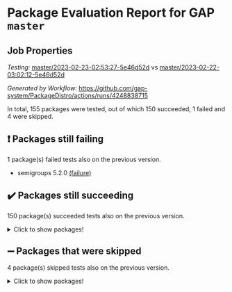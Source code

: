 # Package Evaluation Report for GAP `master`

## Job Properties

*Testing:* [master/2023-02-23-02:53:27-5e46d52d](https://github.com/gap-system/PackageDistro/blob/data/reports/master/2023-02-23-02:53:27-5e46d52d) vs [master/2023-02-22-03:02:12-5e46d52d](https://github.com/gap-system/PackageDistro/blob/data/reports/master/2023-02-22-03:02:12-5e46d52d)

*Generated by Workflow:* https://github.com/gap-system/PackageDistro/actions/runs/4248838715

In total, 155 packages were tested, out of which 150 succeeded, 1 failed and 4 were skipped.

## :exclamation: Packages still failing

1 package(s) failed tests also on the previous version.
- semigroups 5.2.0 [(failure)](https://github.com/gap-system/PackageDistro/actions/runs/4248838715/jobs/7388567778)

## :heavy_check_mark: Packages still succeeding

150 package(s) succeeded tests also on the previous version.
<details><summary>Click to show packages!</summary>

- 4ti2interface 2023.01-01 [(success)](https://github.com/gap-system/PackageDistro/actions/runs/4248838715/jobs/7388559415)
- ace 5.6.2 [(success)](https://github.com/gap-system/PackageDistro/actions/runs/4248838715/jobs/7388559485)
- aclib 1.3.2 [(success)](https://github.com/gap-system/PackageDistro/actions/runs/4248838715/jobs/7388559540)
- agt 0.3.1 [(success)](https://github.com/gap-system/PackageDistro/actions/runs/4248838715/jobs/7388559592)
- alnuth 3.2.1 [(success)](https://github.com/gap-system/PackageDistro/actions/runs/4248838715/jobs/7388559649)
- anupq 3.3.0 [(success)](https://github.com/gap-system/PackageDistro/actions/runs/4248838715/jobs/7388559710)
- atlasrep 2.1.6 [(success)](https://github.com/gap-system/PackageDistro/actions/runs/4248838715/jobs/7388559788)
- autodoc 2022.10.20 [(success)](https://github.com/gap-system/PackageDistro/actions/runs/4248838715/jobs/7388559840)
- automata 1.15 [(success)](https://github.com/gap-system/PackageDistro/actions/runs/4248838715/jobs/7388559888)
- automgrp 1.3.2 [(success)](https://github.com/gap-system/PackageDistro/actions/runs/4248838715/jobs/7388559936)
- autpgrp 1.11 [(success)](https://github.com/gap-system/PackageDistro/actions/runs/4248838715/jobs/7388559981)
- cap 2023.02-09 [(success)](https://github.com/gap-system/PackageDistro/actions/runs/4248838715/jobs/7388560041)
- caratinterface 2.3.4 [(success)](https://github.com/gap-system/PackageDistro/actions/runs/4248838715/jobs/7388560104)
- cddinterface 2022.11.01 [(success)](https://github.com/gap-system/PackageDistro/actions/runs/4248838715/jobs/7388560157)
- circle 1.6.5 [(success)](https://github.com/gap-system/PackageDistro/actions/runs/4248838715/jobs/7388560215)
- classicpres 1.22 [(success)](https://github.com/gap-system/PackageDistro/actions/runs/4248838715/jobs/7388560261)
- cohomolo 1.6.11 [(success)](https://github.com/gap-system/PackageDistro/actions/runs/4248838715/jobs/7388560346)
- congruence 1.2.4 [(success)](https://github.com/gap-system/PackageDistro/actions/runs/4248838715/jobs/7388560408)
- corelg 1.56 [(success)](https://github.com/gap-system/PackageDistro/actions/runs/4248838715/jobs/7388560467)
- crime 1.6 [(success)](https://github.com/gap-system/PackageDistro/actions/runs/4248838715/jobs/7388560524)
- crisp 1.4.6 [(success)](https://github.com/gap-system/PackageDistro/actions/runs/4248838715/jobs/7388560597)
- crypting 0.10.4 [(success)](https://github.com/gap-system/PackageDistro/actions/runs/4248838715/jobs/7388560659)
- cryst 4.1.25 [(success)](https://github.com/gap-system/PackageDistro/actions/runs/4248838715/jobs/7388560740)
- crystcat 1.1.10 [(success)](https://github.com/gap-system/PackageDistro/actions/runs/4248838715/jobs/7388560824)
- ctbllib 1.3.4 [(success)](https://github.com/gap-system/PackageDistro/actions/runs/4248838715/jobs/7388560887)
- cubefree 1.19 [(success)](https://github.com/gap-system/PackageDistro/actions/runs/4248838715/jobs/7388560951)
- curlinterface 2.3.1 [(success)](https://github.com/gap-system/PackageDistro/actions/runs/4248838715/jobs/7388561028)
- cvec 2.7.6 [(success)](https://github.com/gap-system/PackageDistro/actions/runs/4248838715/jobs/7388561079)
- datastructures 0.3.0 [(success)](https://github.com/gap-system/PackageDistro/actions/runs/4248838715/jobs/7388561164)
- deepthought 1.0.6 [(success)](https://github.com/gap-system/PackageDistro/actions/runs/4248838715/jobs/7388561364)
- design 1.8 [(success)](https://github.com/gap-system/PackageDistro/actions/runs/4248838715/jobs/7388561418)
- difsets 2.3.1 [(success)](https://github.com/gap-system/PackageDistro/actions/runs/4248838715/jobs/7388561506)
- digraphs 1.6.1 [(success)](https://github.com/gap-system/PackageDistro/actions/runs/4248838715/jobs/7388561560)
- edim 1.3.6 [(success)](https://github.com/gap-system/PackageDistro/actions/runs/4248838715/jobs/7388561632)
- example 4.3.3 [(success)](https://github.com/gap-system/PackageDistro/actions/runs/4248838715/jobs/7388561700)
- examplesforhomalg 2022.11-01 [(success)](https://github.com/gap-system/PackageDistro/actions/runs/4248838715/jobs/7388561787)
- factint 1.6.3 [(success)](https://github.com/gap-system/PackageDistro/actions/runs/4248838715/jobs/7388561942)
- ferret 1.0.9 [(success)](https://github.com/gap-system/PackageDistro/actions/runs/4248838715/jobs/7388562075)
- fga 1.4.0 [(success)](https://github.com/gap-system/PackageDistro/actions/runs/4248838715/jobs/7388562142)
- fining 1.5.5 [(success)](https://github.com/gap-system/PackageDistro/actions/runs/4248838715/jobs/7388562236)
- float 1.0.3 [(success)](https://github.com/gap-system/PackageDistro/actions/runs/4248838715/jobs/7388562323)
- format 1.4.3 [(success)](https://github.com/gap-system/PackageDistro/actions/runs/4248838715/jobs/7388562396)
- forms 1.2.9 [(success)](https://github.com/gap-system/PackageDistro/actions/runs/4248838715/jobs/7388562477)
- fplsa 1.2.6 [(success)](https://github.com/gap-system/PackageDistro/actions/runs/4248838715/jobs/7388562552)
- fr 2.4.12 [(success)](https://github.com/gap-system/PackageDistro/actions/runs/4248838715/jobs/7388562609)
- francy 1.2.5 [(success)](https://github.com/gap-system/PackageDistro/actions/runs/4248838715/jobs/7388562671)
- fwtree 1.3 [(success)](https://github.com/gap-system/PackageDistro/actions/runs/4248838715/jobs/7388562751)
- gapdoc 1.6.6 [(success)](https://github.com/gap-system/PackageDistro/actions/runs/4248838715/jobs/7388562848)
- gauss 2023.01-01 [(success)](https://github.com/gap-system/PackageDistro/actions/runs/4248838715/jobs/7388562919)
- gaussforhomalg 2022.08-03 [(success)](https://github.com/gap-system/PackageDistro/actions/runs/4248838715/jobs/7388562979)
- gbnp 1.0.5 [(success)](https://github.com/gap-system/PackageDistro/actions/runs/4248838715/jobs/7388563046)
- generalizedmorphismsforcap 2023.01-01 [(success)](https://github.com/gap-system/PackageDistro/actions/runs/4248838715/jobs/7388563101)
- genss 1.6.8 [(success)](https://github.com/gap-system/PackageDistro/actions/runs/4248838715/jobs/7388563173)
- gradedmodules 2022.09-02 [(success)](https://github.com/gap-system/PackageDistro/actions/runs/4248838715/jobs/7388563243)
- gradedringforhomalg 2022.11-01 [(success)](https://github.com/gap-system/PackageDistro/actions/runs/4248838715/jobs/7388563314)
- grape 4.9.0 [(success)](https://github.com/gap-system/PackageDistro/actions/runs/4248838715/jobs/7388563397)
- groupoids 1.73 [(success)](https://github.com/gap-system/PackageDistro/actions/runs/4248838715/jobs/7388563478)
- grpconst 2.6.4 [(success)](https://github.com/gap-system/PackageDistro/actions/runs/4248838715/jobs/7388563577)
- guarana 0.96.3 [(success)](https://github.com/gap-system/PackageDistro/actions/runs/4248838715/jobs/7388563649)
- guava 3.18 [(success)](https://github.com/gap-system/PackageDistro/actions/runs/4248838715/jobs/7388563738)
- hap 1.52 [(success)](https://github.com/gap-system/PackageDistro/actions/runs/4248838715/jobs/7388563802)
- hapcryst 0.1.15 [(success)](https://github.com/gap-system/PackageDistro/actions/runs/4248838715/jobs/7388563885)
- hecke 1.5.3 [(success)](https://github.com/gap-system/PackageDistro/actions/runs/4248838715/jobs/7388563981)
- help 3.5 [(success)](https://github.com/gap-system/PackageDistro/actions/runs/4248838715/jobs/7388564049)
- homalg 2022.12-02 [(success)](https://github.com/gap-system/PackageDistro/actions/runs/4248838715/jobs/7388564139)
- homalgtocas 2022.11-02 [(success)](https://github.com/gap-system/PackageDistro/actions/runs/4248838715/jobs/7388564230)
- idrel 2.45 [(success)](https://github.com/gap-system/PackageDistro/actions/runs/4248838715/jobs/7388564306)
- images 1.3.1 [(success)](https://github.com/gap-system/PackageDistro/actions/runs/4248838715/jobs/7388564381)
- intpic 0.3.0 [(success)](https://github.com/gap-system/PackageDistro/actions/runs/4248838715/jobs/7388564466)
- io 4.8.1 [(success)](https://github.com/gap-system/PackageDistro/actions/runs/4248838715/jobs/7388564525)
- io_forhomalg 2022.11-01 [(success)](https://github.com/gap-system/PackageDistro/actions/runs/4248838715/jobs/7388564604)
- irredsol 1.4.4 [(success)](https://github.com/gap-system/PackageDistro/actions/runs/4248838715/jobs/7388564687)
- json 2.1.1 [(success)](https://github.com/gap-system/PackageDistro/actions/runs/4248838715/jobs/7388564766)
- jupyterkernel 1.4.1 [(success)](https://github.com/gap-system/PackageDistro/actions/runs/4248838715/jobs/7388564828)
- jupyterviz 1.5.6 [(success)](https://github.com/gap-system/PackageDistro/actions/runs/4248838715/jobs/7388564889)
- kan 1.35 [(success)](https://github.com/gap-system/PackageDistro/actions/runs/4248838715/jobs/7388564969)
- kbmag 1.5.11 [(success)](https://github.com/gap-system/PackageDistro/actions/runs/4248838715/jobs/7388565035)
- laguna 3.9.5 [(success)](https://github.com/gap-system/PackageDistro/actions/runs/4248838715/jobs/7388565092)
- liealgdb 2.2.1 [(success)](https://github.com/gap-system/PackageDistro/actions/runs/4248838715/jobs/7388565177)
- liepring 2.8 [(success)](https://github.com/gap-system/PackageDistro/actions/runs/4248838715/jobs/7388565263)
- liering 2.4.2 [(success)](https://github.com/gap-system/PackageDistro/actions/runs/4248838715/jobs/7388565330)
- linearalgebraforcap 2023.02-03 [(success)](https://github.com/gap-system/PackageDistro/actions/runs/4248838715/jobs/7388565400)
- localizeringforhomalg 2022.11-01 [(success)](https://github.com/gap-system/PackageDistro/actions/runs/4248838715/jobs/7388565456)
- loops 3.4.3 [(success)](https://github.com/gap-system/PackageDistro/actions/runs/4248838715/jobs/7388565521)
- lpres 1.0.3 [(success)](https://github.com/gap-system/PackageDistro/actions/runs/4248838715/jobs/7388565581)
- majoranaalgebras 1.5.1 [(success)](https://github.com/gap-system/PackageDistro/actions/runs/4248838715/jobs/7388565625)
- mapclass 1.4.6 [(success)](https://github.com/gap-system/PackageDistro/actions/runs/4248838715/jobs/7388565679)
- matgrp 0.70 [(success)](https://github.com/gap-system/PackageDistro/actions/runs/4248838715/jobs/7388565744)
- matricesforhomalg 2023.01-01 [(success)](https://github.com/gap-system/PackageDistro/actions/runs/4248838715/jobs/7388565803)
- modisom 2.5.3 [(success)](https://github.com/gap-system/PackageDistro/actions/runs/4248838715/jobs/7388565865)
- modulepresentationsforcap 2023.02-01 [(success)](https://github.com/gap-system/PackageDistro/actions/runs/4248838715/jobs/7388565908)
- modules 2022.11-01 [(success)](https://github.com/gap-system/PackageDistro/actions/runs/4248838715/jobs/7388565975)
- monoidalcategories 2023.02-04 [(success)](https://github.com/gap-system/PackageDistro/actions/runs/4248838715/jobs/7388566035)
- nconvex 2022.09-01 [(success)](https://github.com/gap-system/PackageDistro/actions/runs/4248838715/jobs/7388566109)
- nilmat 1.4.2 [(success)](https://github.com/gap-system/PackageDistro/actions/runs/4248838715/jobs/7388566167)
- nock 1.5 [(success)](https://github.com/gap-system/PackageDistro/actions/runs/4248838715/jobs/7388566209)
- normalizinterface 1.3.5 [(success)](https://github.com/gap-system/PackageDistro/actions/runs/4248838715/jobs/7388566265)
- nq 2.5.9 [(success)](https://github.com/gap-system/PackageDistro/actions/runs/4248838715/jobs/7388566315)
- numericalsgps 1.3.1 [(success)](https://github.com/gap-system/PackageDistro/actions/runs/4248838715/jobs/7388566387)
- openmath 11.5.2 [(success)](https://github.com/gap-system/PackageDistro/actions/runs/4248838715/jobs/7388566433)
- orb 4.9.0 [(success)](https://github.com/gap-system/PackageDistro/actions/runs/4248838715/jobs/7388566470)
- packagemanager 1.4.0 [(success)](https://github.com/gap-system/PackageDistro/actions/runs/4248838715/jobs/7388566515)
- patternclass 2.4.3 [(success)](https://github.com/gap-system/PackageDistro/actions/runs/4248838715/jobs/7388566577)
- permut 2.0.4 [(success)](https://github.com/gap-system/PackageDistro/actions/runs/4248838715/jobs/7388566630)
- polenta 1.3.10 [(success)](https://github.com/gap-system/PackageDistro/actions/runs/4248838715/jobs/7388566676)
- polymaking 0.8.6 [(success)](https://github.com/gap-system/PackageDistro/actions/runs/4248838715/jobs/7388566735)
- primgrp 3.4.3 [(success)](https://github.com/gap-system/PackageDistro/actions/runs/4248838715/jobs/7388566796)
- profiling 2.5.2 [(success)](https://github.com/gap-system/PackageDistro/actions/runs/4248838715/jobs/7388566870)
- qpa 1.34 [(success)](https://github.com/gap-system/PackageDistro/actions/runs/4248838715/jobs/7388566942)
- quagroup 1.8.3 [(success)](https://github.com/gap-system/PackageDistro/actions/runs/4248838715/jobs/7388567019)
- radiroot 2.9 [(success)](https://github.com/gap-system/PackageDistro/actions/runs/4248838715/jobs/7388567108)
- rcwa 4.7.1 [(success)](https://github.com/gap-system/PackageDistro/actions/runs/4248838715/jobs/7388567148)
- rds 1.8 [(success)](https://github.com/gap-system/PackageDistro/actions/runs/4248838715/jobs/7388567218)
- recog 1.4.2 [(success)](https://github.com/gap-system/PackageDistro/actions/runs/4248838715/jobs/7388567281)
- repndecomp 1.3.0 [(success)](https://github.com/gap-system/PackageDistro/actions/runs/4248838715/jobs/7388567347)
- repsn 3.1.0 [(success)](https://github.com/gap-system/PackageDistro/actions/runs/4248838715/jobs/7388567413)
- resclasses 4.7.3 [(success)](https://github.com/gap-system/PackageDistro/actions/runs/4248838715/jobs/7388567491)
- ringsforhomalg 2023.02-01 [(success)](https://github.com/gap-system/PackageDistro/actions/runs/4248838715/jobs/7388567568)
- sco 2022.09-01 [(success)](https://github.com/gap-system/PackageDistro/actions/runs/4248838715/jobs/7388567635)
- scscp 2.4.0 [(success)](https://github.com/gap-system/PackageDistro/actions/runs/4248838715/jobs/7388567687)
- sglppow 2.3 [(success)](https://github.com/gap-system/PackageDistro/actions/runs/4248838715/jobs/7388567863)
- sgpviz 0.999.5 [(success)](https://github.com/gap-system/PackageDistro/actions/runs/4248838715/jobs/7388567962)
- simpcomp 2.1.14 [(success)](https://github.com/gap-system/PackageDistro/actions/runs/4248838715/jobs/7388568029)
- singular 2023.02.09 [(success)](https://github.com/gap-system/PackageDistro/actions/runs/4248838715/jobs/7388568111)
- sl2reps 1.1 [(success)](https://github.com/gap-system/PackageDistro/actions/runs/4248838715/jobs/7388568198)
- sla 1.5.3 [(success)](https://github.com/gap-system/PackageDistro/actions/runs/4248838715/jobs/7388568282)
- smallgrp 1.5.2 [(success)](https://github.com/gap-system/PackageDistro/actions/runs/4248838715/jobs/7388568370)
- smallsemi 0.6.13 [(success)](https://github.com/gap-system/PackageDistro/actions/runs/4248838715/jobs/7388568458)
- sonata 2.9.6 [(success)](https://github.com/gap-system/PackageDistro/actions/runs/4248838715/jobs/7388568533)
- sophus 1.27 [(success)](https://github.com/gap-system/PackageDistro/actions/runs/4248838715/jobs/7388568610)
- spinsym 1.5.2 [(success)](https://github.com/gap-system/PackageDistro/actions/runs/4248838715/jobs/7388568682)
- standardff 0.9.4 [(success)](https://github.com/gap-system/PackageDistro/actions/runs/4248838715/jobs/7388568769)
- symbcompcc 1.3.2 [(success)](https://github.com/gap-system/PackageDistro/actions/runs/4248838715/jobs/7388568852)
- thelma 1.3 [(success)](https://github.com/gap-system/PackageDistro/actions/runs/4248838715/jobs/7388568975)
- tomlib 1.2.9 [(success)](https://github.com/gap-system/PackageDistro/actions/runs/4248838715/jobs/7388569082)
- toolsforhomalg 2023.01-01 [(success)](https://github.com/gap-system/PackageDistro/actions/runs/4248838715/jobs/7388569164)
- toric 1.9.5 [(success)](https://github.com/gap-system/PackageDistro/actions/runs/4248838715/jobs/7388569239)
- toricvarieties 2022.07.13 [(success)](https://github.com/gap-system/PackageDistro/actions/runs/4248838715/jobs/7388569333)
- transgrp 3.6.3 [(success)](https://github.com/gap-system/PackageDistro/actions/runs/4248838715/jobs/7388569397)
- ugaly 4.0.3 [(success)](https://github.com/gap-system/PackageDistro/actions/runs/4248838715/jobs/7388569460)
- unipot 1.5 [(success)](https://github.com/gap-system/PackageDistro/actions/runs/4248838715/jobs/7388569526)
- unitlib 4.1.0 [(success)](https://github.com/gap-system/PackageDistro/actions/runs/4248838715/jobs/7388569611)
- utils 0.82 [(success)](https://github.com/gap-system/PackageDistro/actions/runs/4248838715/jobs/7388569680)
- uuid 0.7 [(success)](https://github.com/gap-system/PackageDistro/actions/runs/4248838715/jobs/7388569760)
- walrus 0.9991 [(success)](https://github.com/gap-system/PackageDistro/actions/runs/4248838715/jobs/7388569837)
- wedderga 4.10.2 [(success)](https://github.com/gap-system/PackageDistro/actions/runs/4248838715/jobs/7388569904)
- xmod 2.91 [(success)](https://github.com/gap-system/PackageDistro/actions/runs/4248838715/jobs/7388569976)
- xmodalg 1.23 [(success)](https://github.com/gap-system/PackageDistro/actions/runs/4248838715/jobs/7388570049)
- yangbaxter 0.10.2 [(success)](https://github.com/gap-system/PackageDistro/actions/runs/4248838715/jobs/7388570140)
- zeromqinterface 0.14 [(success)](https://github.com/gap-system/PackageDistro/actions/runs/4248838715/jobs/7388570245)
</details>

## :heavy_minus_sign: Packages that were skipped

4 package(s) skipped tests also on the previous version.
<details><summary>Click to show packages!</summary>

- browse 1.8.20 [(skipped)](https://github.com/gap-system/PackageDistro/actions/runs/4248838715/jobs/7388416959)
- itc 1.5.1 [(skipped)](https://github.com/gap-system/PackageDistro/actions/runs/4248838715/jobs/7388416959)
- polycyclic 2.16 [(skipped)](https://github.com/gap-system/PackageDistro/actions/runs/4248838715/jobs/7388416959)
- xgap 4.31 [(skipped)](https://github.com/gap-system/PackageDistro/actions/runs/4248838715/jobs/7388416959)
</details>

